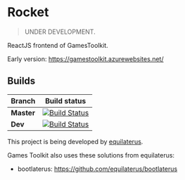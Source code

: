 # Rocket

> UNDER DEVELOPMENT.

ReactJS frontend of GamesToolkit.

Early version: https://gamestoolkit.azurewebsites.net/

## Builds

| **Branch** | Build status |
| ------------- |:-------------:|
| **Master**        | [![Build Status](https://travis-ci.org/gamestoolkit/Satellite.svg?branch=master)](https://travis-ci.org/gamestoolkit/Satellite)  |
| **Dev**        | [![Build Status](https://travis-ci.org/gamestoolkit/Satellite.svg?branch=dev)](https://travis-ci.org/gamestoolkit/Satellite)  |



This project is being developed by [equilaterus](https://equilaterus.github.io).

Games Toolkit also uses these solutions from equilaterus:

* bootlaterus: https://github.com/equilaterus/bootlaterus
